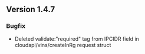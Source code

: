 ## Version 1.4.7

### Bugfix
- Deleted validate:"required" tag from IPCIDR field in cloudapi/vins/createInRg request struct